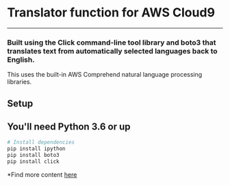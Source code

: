 # Translator function for AWS Cloud9
------------------------------------

### Built using the Click command-line tool library and boto3 that translates text from automatically selected languages back to English.
This uses the built-in AWS Comprehend natural language processing libraries.

## Setup
You'll need Python 3.6 or up
------------------------------------
```sh
# Install dependencies
pip install ipython
pip install boto3
pip install click
```


*Find more content [here](https://noahgift.com)
